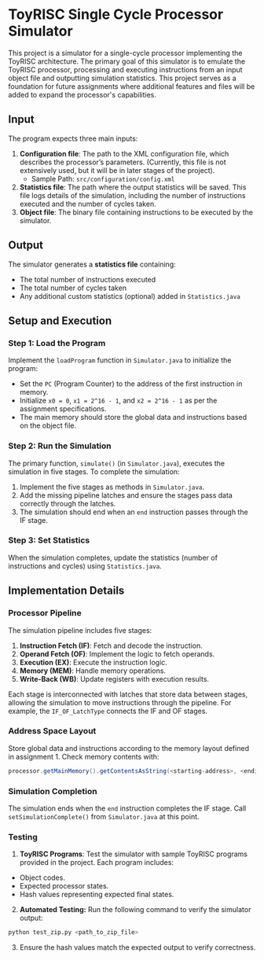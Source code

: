 # ToyRISC Single Cycle Processor Simulator

This project is a simulator for a single-cycle processor implementing the ToyRISC architecture. The primary goal of this simulator is to emulate the ToyRISC processor, processing and executing instructions from an input object file and outputting simulation statistics. This project serves as a foundation for future assignments where additional features and files will be added to expand the processor's capabilities.

## Input
The program expects three main inputs:
1. **Configuration file**: The path to the XML configuration file, which describes the processor’s parameters. (Currently, this file is not extensively used, but it will be in later stages of the project).
   - Sample Path: `src/configuration/config.xml`
2. **Statistics file**: The path where the output statistics will be saved. This file logs details of the simulation, including the number of instructions executed and the number of cycles taken.
3. **Object file**: The binary file containing instructions to be executed by the simulator.

## Output
The simulator generates a **statistics file** containing:
- The total number of instructions executed
- The total number of cycles taken
- Any additional custom statistics (optional) added in `Statistics.java`

## Setup and Execution

### Step 1: Load the Program
Implement the `loadProgram` function in `Simulator.java` to initialize the program:
- Set the `PC` (Program Counter) to the address of the first instruction in memory.
- Initialize `x0 = 0`, `x1 = 2^16 - 1`, and `x2 = 2^16 - 1` as per the assignment specifications.
- The main memory should store the global data and instructions based on the object file.

### Step 2: Run the Simulation
The primary function, `simulate()` (in `Simulator.java`), executes the simulation in five stages. To complete the simulation:
1. Implement the five stages as methods in `Simulator.java`.
2. Add the missing pipeline latches and ensure the stages pass data correctly through the latches.
3. The simulation should end when an `end` instruction passes through the IF stage.

### Step 3: Set Statistics
When the simulation completes, update the statistics (number of instructions and cycles) using `Statistics.java`.

## Implementation Details

### Processor Pipeline
The simulation pipeline includes five stages:
1. **Instruction Fetch (IF)**: Fetch and decode the instruction.
2. **Operand Fetch (OF)**: Implement the logic to fetch operands.
3. **Execution (EX)**: Execute the instruction logic.
4. **Memory (MEM)**: Handle memory operations.
5. **Write-Back (WB)**: Update registers with execution results.

Each stage is interconnected with latches that store data between stages, allowing the simulation to move instructions through the pipeline. For example, the `IF_OF_LatchType` connects the IF and OF stages.

### Address Space Layout
Store global data and instructions according to the memory layout defined in assignment 1. Check memory contents with:
```java
processor.getMainMemory().getContentsAsString(<starting-address>, <ending-address>);
```
### Simulation Completion
The simulation ends when the `end` instruction completes the IF stage. Call `setSimulationComplete()` from `Simulator.java` at this point.

### Testing
1. **ToyRISC Programs**: Test the simulator with sample ToyRISC programs provided in the project. Each program includes:
 - Object codes.
 - Expected processor states.
 - Hash values representing expected final states.
2. **Automated Testing:** Run the following command to verify the simulator output:
```bash
python test_zip.py <path_to_zip_file>
```
3. Ensure the hash values match the expected output to verify correctness.